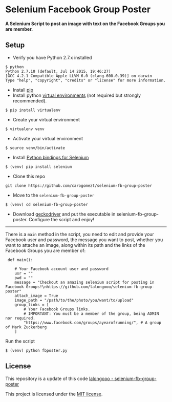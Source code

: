 Selenium Facebook Group Poster
===================
**A Selenium Script to post an image with text on the Facebook Groups you are member.**

Setup
----------

 - Verify you have Python 2.7.x installed
``` shell
$ python
Python 2.7.10 (default, Jul 14 2015, 19:46:27)
[GCC 4.2.1 Compatible Apple LLVM 6.0 (clang-600.0.39)] on darwin
Type "help", "copyright", "credits" or "license" for more information.
```
 - Install [pip](https://pip.pypa.io/en/stable/installing/)
 - Install python [virtual environments](http://docs.python-guide.org/en/latest/dev/virtualenvs/) (not required but strongly    recommended).
``` shell
$ pip install virtualenv
```
 - Create your virtual environment
``` shell
$ virtualenv venv
```
 - Activate your virtual environment
``` shell
$ source venv/bin/activate
```
 - Install [Python bindings for Selenium](https://pypi.python.org/pypi/selenium)
``` shell
$ (venv) pip install selenium
```
 - Clone this repo
``` shell
git clone https://github.com/carogomezt/selenium-fb-group-poster
```
 - Move to the `selenium-fb-group-poster`

``` shell
$ (venv) cd selenium-fb-group-poster
```
 - Download [geckodriver](https://github.com/mozilla/geckodriver/releases) and put the executable in selenium-fb-group-poster. 
Configure the script and enjoy!
----------

There is a `main` method in the script, you need to edit and provide your Facebook user and password, the message you want to post, whether you want to attache an image, along within its path and the links of the Facebook Groups you are member of:
``` shell 
 def main():

	# Your Facebook account user and password
	usr = ""
	pwd = ""
	message = "Checkout an amazing selenium script for posting in Facebook Groups!\nhttps://github.com/lalongooo/selenium-fb-group-poster"
	attach_image = True
	image_path = "/path/to/the/photo/you/want/to/upload"
	group_links = [
		# Your Facebook Groups links.
		# IMPORTANT: You must be a member of the group, being ADMIN nor required.
		"https://www.facebook.com/groups/ayearofrunning/", # A group of Mark Zuckerberg
	]
 ```

 Run the script
``` shell
$ (venv) python fbposter.py
```

 

License
----------
This repository is a update of this code [lalongooo - selenium-fb-group-poster](https://github.com/lalongooo/selenium-fb-group-poster.git)

This project is licensed under the [MIT license](LICENSE).

